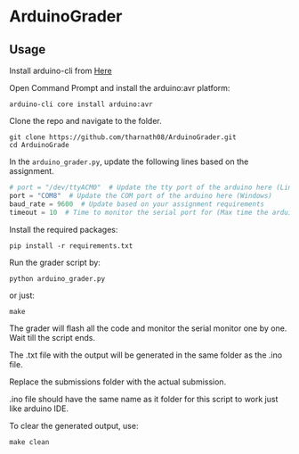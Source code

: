 # ArduinoGrader

## Usage
Install arduino-cli from [Here](https://arduino.github.io/arduino-cli/1.1/installation/)

Open Command Prompt and install the arduino:avr platform:

    arduino-cli core install arduino:avr

Clone the repo and navigate to the folder.

    git clone https://github.com/tharnath08/ArduinoGrader.git
    cd ArduinoGrade


In the ```arduino_grader.py```, update the following lines based on the assignment.
```python
# port = "/dev/ttyACM0"  # Update the tty port of the arduino here (Linux/Mac)
port = "COM8"  # Update the COM port of the arduino here (Windows)
baud_rate = 9600  # Update based on your assignment requirements
timeout = 10  # Time to monitor the serial port for (Max time the arduino takes to print all the data)
```

Install the required packages:

    pip install -r requirements.txt

Run the grader script by:

    python arduino_grader.py

or just:

    make

The grader will flash all the code and monitor the serial monitor one by one. Wait till the script ends.

The .txt file with the output will be generated in the same folder as the .ino file.

Replace the submissions folder with the actual submission.

.ino file should have the same name as it folder for this script to work just like arduino IDE.

To clear the generated output, use:

    make clean
